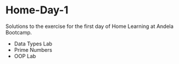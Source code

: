 # Home-Day-1

Solutions to the exercise for the first day of Home Learning at Andela Bootcamp.
- Data Types Lab
- Prime Numbers
- OOP Lab
